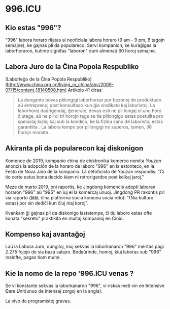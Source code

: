 996.ICU
===

## Kio estas "996"?
"996" labora horaro rilatas al neoficiala labora horaro (9 am - 9 pm, 6 tagojn semajne), ke gajnas pli da populareco.
Servi kompanion, ke kuraĝigas la laborhoraron, kutime signifas "laboron" dum almenaŭ 60 horoj semajne.

## Labora Juro de la Ĉina Popola Respubliko
[Laborleĝo de la Ĉina Popola Respubliko] (http://www.china.org.cn/living_in_china/abc/2009-07/15/content_18140508.htm) Artikolo 41 diras:

> La dunganto povas plilongigi laborhorojn por bezonoj de produktado aŭ entreprenoj post konsultado kun ĝia sindikato kaj laboristoj. La laborhoroj daŭrigendaj, ĝenerale, devas esti ne pli longaj ol unu horo ĉiutage, aŭ ne pli ol tri horojn tage se tia plilongigo estas postulita pro specialaj kialoj kaj sub la kondiĉo, ke la fizika sano de laboristoj estas garantiita . La labora tempo por plilongigi ne superos, tamen, 36 horojn monate.

## Akiranta pli da popularecon kaj diskonigon

Komence de 2019, kompanio china de elektronika komerco nomita _Youzan_ anoncis la adopción de la horaro de laboro "996" en la estonteco, en la Festo de Nova Jaro de la kompanio. La ĉefoficisto de Youzan respondis: "Ĉi tio certe estus bona decido kiam ni retrorigardos post kelkaj jaroj."

Meze de marto 2019, oni raportis, ke Jingdong komencis adopti laboran horaron "996" aŭ "995" en iuj el la komercaj unuoj. Jingdong PR rakontis pri sia raporto (`脉脉`, ĉina platforma socia komuna socia reto): "(Nia kulturo estas) por sin dediĉi kun ĉiuj niaj koroj".

Kvankam ĝi gajnas pli da diskonigo lastatempe, ĉi tiu laboro estas ofte konata "sekreto" praktikita en multaj kompanioj en Ĉinio.
## Kompenso kaj avantaĝoj

Laŭ la Labora Juro, dungitoj, kiuj sekvas la laborkanaron "996" meritas pagi 2.275 fojojn de sia baza salajro. Bedaŭrinde, homoj, kiuj laboras sub "996" malofte, pagas tiom multe.

## Kie la nomo de la repo '996.ICU venas ?

Se vi konstante sekvas la laborkanaron "996", vi riskas meti vin en **I**ntensive **C**are **U**nit(unuo de intensaj zorgoj en la angla).

La vivo de programistoj gravas.
